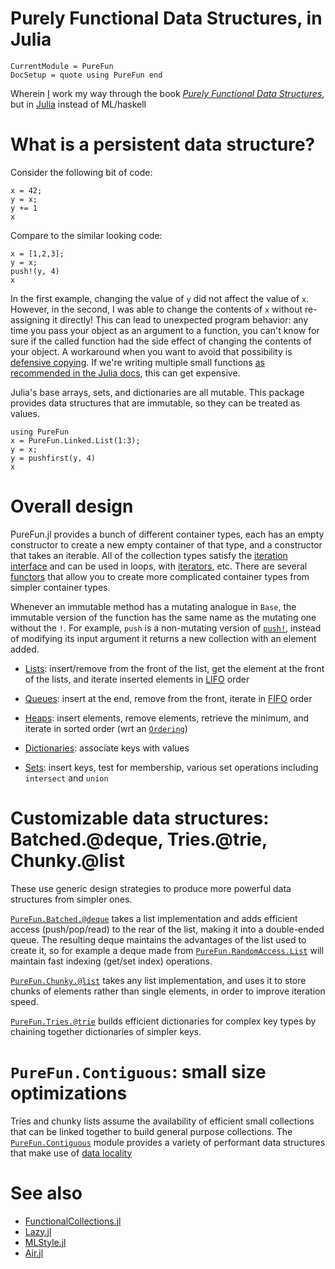 # Purely Functional Data Structures, in Julia

```@meta
CurrentModule = PureFun
DocSetup = quote using PureFun end
```

Wherein [I](https://tarakc02.github.io/) work my way through the book [*Purely
Functional Data
Structures*](https://www.goodreads.com/book/show/594288.Purely_Functional_Data_Structures),
but in [Julia](https://docs.julialang.org/en/v1/) instead of ML/haskell

# What is a persistent data structure?

Consider the following bit of code:

```@repl
x = 42;
y = x;
y += 1
x
```

Compare to the similar looking code:

```@repl
x = [1,2,3];
y = x;
push!(y, 4)
x
```

In the first example, changing the value of `y` did not affect the value of
`x`. However, in the second, I was able to change the contents of `x` without
re-assigning it directly! This can lead to unexpected program behavior: any
time you pass your object as an argument to a function, you can't know for sure
if the called function had the side effect of changing the contents of your
object. A workaround when you want to avoid that possibility is [defensive
copying](http://www.javapractices.com/topic/TopicAction.do?Id=15). If we're
writing multiple small functions [as recommended in the Julia
docs](https://docs.julialang.org/en/v1/manual/performance-tips/#Break-functions-into-multiple-definitions), this can get expensive.

Julia's base arrays, sets, and dictionaries are all mutable. This package
provides data structures that are immutable, so they can be treated as values.

```@repl
using PureFun
x = PureFun.Linked.List(1:3);
y = x;
y = pushfirst(y, 4)
x
```

# Overall design

PureFun.jl provides a bunch of different container types, each has an empty
constructor to create a new empty container of that type, and a constructor
that takes an iterable. All of the collection types satisfy the [iteration
interface](https://docs.julialang.org/en/v1/manual/interfaces/#man-interface-iteration)
and can be used in loops, with
[iterators](https://docs.julialang.org/en/v1/base/iterators/), etc. There are
several [functors](https://ocaml.org/docs/functors) that allow you to create
more complicated container types from simpler container types.

Whenever an immutable method has a mutating analogue in `Base`, the immutable
version of the function has the same name as the mutating one without the `!`.
For example, `push` is a non-mutating version of
[`push!`](https://docs.julialang.org/en/v1/base/collections/#Base.push!),
instead of modifying its input argument it returns a new collection with an
element added.

- [Lists](@ref): insert/remove from the front of the list, get the element at
  the front of the lists, and iterate inserted elements in
  [LIFO](https://en.wikipedia.org/wiki/Stack_(abstract_data_type)) order

- [Queues](@ref): insert at the end, remove from the front, iterate in
  [FIFO](https://en.wikipedia.org/wiki/FIFO_(computing_and_electronics)) order

- [Heaps](@ref): insert elements, remove elements, retrieve the minimum, and
  iterate in sorted order (wrt an
  [`Ordering`](https://docs.julialang.org/en/v1/base/sort/#Alternate-orderings))

- [Dictionaries](@ref): associate keys with values

- [Sets](@ref): insert keys, test for membership, various set operations
  including `intersect` and `union`

# Customizable data structures: Batched.@deque, Tries.@trie, Chunky.@list

These use generic design strategies to produce more powerful data structures
from simpler ones.

[`PureFun.Batched.@deque`](@ref) takes a list implementation and adds efficient access
(push/pop/read) to the rear of the list, making it into a double-ended queue.
The resulting deque maintains the advantages of the list used to create it, so
for example a deque made from [`PureFun.RandomAccess.List`](@ref) will maintain
fast indexing (get/set index) operations.

[`PureFun.Chunky.@list`](@ref) takes any list implementation, and uses it to
store chunks of elements rather than single elements, in order to improve
iteration speed.

[`PureFun.Tries.@trie`](@ref) builds efficient dictionaries for complex key
types by chaining together dictionaries of simpler keys.

# `PureFun.Contiguous`: small size optimizations

Tries and chunky lists assume the availability of efficient small collections
that can be linked together to build general purpose collections. The
[`PureFun.Contiguous`](@ref) module provides a variety of performant data
structures that make use of [data
locality](https://gameprogrammingpatterns.com/data-locality.html)

# See also

- [FunctionalCollections.jl](https://github.com/JuliaCollections/FunctionalCollections.jl)
- [Lazy.jl](https://github.com/MikeInnes/Lazy.jl)
- [MLStyle.jl](https://thautwarm.github.io/MLStyle.jl/latest/index.html)
- [Air.jl](https://github.com/noahbenson/Air.jl)
